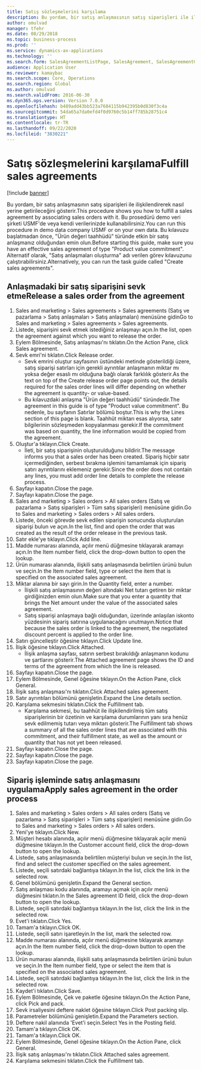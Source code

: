 ```yaml
---
title: Satış sözleşmelerini karşılama
description: Bu yordam, bir satış anlaşmasının satış siparişleri ile ilişkilendirerek nasıl yerine getirileceğini gösterir.
author: omulvad
manager: tfehr
ms.date: 08/29/2018
ms.topic: business-process
ms.prod: ''
ms.service: dynamics-ax-applications
ms.technology: ''
ms.search.form: SalesAgreementListPage, SalesAgreement, SalesAgreementGenerateReleaseOrder, SalesTableListPage, SalesTable, AgreementLine, SalesCreateOrder,  SalesEditLines, SalesAgreementHistory
audience: Application User
ms.reviewer: kamaybac
ms.search.scope: Core, Operations
ms.search.region: Global
ms.author: omulvad
ms.search.validFrom: 2016-06-30
ms.dyn365.ops.version: Version 7.0.0
ms.openlocfilehash: b489add43bb523a7684115b942395b0d830f3c4a
ms.sourcegitcommit: 54da65a7da0efd4f0d9760c5b14ff785b28751c4
ms.translationtype: HT
ms.contentlocale: tr-TR
ms.lasthandoff: 09/22/2020
ms.locfileid: "3830221"
---
```

# <a name="fulfill-sales-agreements"></a><span data-ttu-id="11d74-103">Satış sözleşmelerini karşılama</span><span class="sxs-lookup"><span data-stu-id="11d74-103">Fulfill sales agreements</span></span>

[!include [banner](../../includes/banner.md)]

<span data-ttu-id="11d74-104">Bu yordam, bir satış anlaşmasının satış siparişleri ile ilişkilendirerek nasıl yerine getirileceğini gösterir.</span><span class="sxs-lookup"><span data-stu-id="11d74-104">This procedure shows you how to fulfill a sales agreement by associating sales orders with it.</span></span> <span data-ttu-id="11d74-105">Bu prosedürü demo veri şirketi USMF'de veya kendi verilerinizde kullanabilirsiniz.</span><span class="sxs-lookup"><span data-stu-id="11d74-105">You can run this procedure in demo data company USMF or on your own data.</span></span> <span data-ttu-id="11d74-106">Bu kılavuzu başlatmadan önce, "Ürün değeri taahhüdü" türünde etkin bir satış anlaşmanız olduğundan emin olun.</span><span class="sxs-lookup"><span data-stu-id="11d74-106">Before starting this guide, make sure you have an effective sales agreement of type "Product value commitment".</span></span> <span data-ttu-id="11d74-107">Alternatif olarak, "Satış anlaşmaları oluşturma" adı verilen görev kılavuzunu çalıştırabilirsiniz.</span><span class="sxs-lookup"><span data-stu-id="11d74-107">Alternatively, you can run the task guide called "Create sales agreements".</span></span>  




## <a name="release-a-sales-order-from-the-agreement"></a><span data-ttu-id="11d74-108">Anlaşmadaki bir satış siparişini sevk etme</span><span class="sxs-lookup"><span data-stu-id="11d74-108">Release a sales order from the agreement</span></span>
1. <span data-ttu-id="11d74-109">Sales and marketing > Sales agreements > Sales agreements (Satış ve pazarlama > Satış anlaşmaları > Satış anlaşmaları) menüsüne gidin</span><span class="sxs-lookup"><span data-stu-id="11d74-109">Go to Sales and marketing > Sales agreements > Sales agreements.</span></span>
2. <span data-ttu-id="11d74-110">Listede, siparişini sevk etmek istediğiniz anlaşmayı açın.</span><span class="sxs-lookup"><span data-stu-id="11d74-110">In the list, open the agreement against which you want to release the order.</span></span>
3. <span data-ttu-id="11d74-111">Eylem Bölmesinde, Satış anlaşması'nı tıklatın.</span><span class="sxs-lookup"><span data-stu-id="11d74-111">On the Action Pane, click Sales agreement.</span></span>
4. <span data-ttu-id="11d74-112">Sevk emri'ni tıklatın.</span><span class="sxs-lookup"><span data-stu-id="11d74-112">Click Release order.</span></span>
    * <span data-ttu-id="11d74-113">Sevk emrini oluştur sayfasının üstündeki metinde gösterildiği üzere, satış siparişi satırları için gerekli ayrıntılar anlaşmanın miktar mı yoksa değer esaslı mı olduğuna bağlı olarak farklılık gösterir.</span><span class="sxs-lookup"><span data-stu-id="11d74-113">As the text on top of the  Create release order page points out, the details required for the sales order lines will differ depending on whether the agreement is quantity- or value-based.</span></span>  
    * <span data-ttu-id="11d74-114">Bu kılavuzdaki anlaşma "Ürün değeri taahhüdü" türündedir.</span><span class="sxs-lookup"><span data-stu-id="11d74-114">The agreement in this guide is of type "Product value commitment".</span></span> <span data-ttu-id="11d74-115">Bu nedenle, bu sayfanın Satırlar bölümü boştur.</span><span class="sxs-lookup"><span data-stu-id="11d74-115">This is why the Lines section of this page is blank.</span></span> <span data-ttu-id="11d74-116">Taahhüt miktarı esas alıyorsa, satır bilgilerinin sözleşmeden kopyalanması gerekir.</span><span class="sxs-lookup"><span data-stu-id="11d74-116">If the commitment was based on quantity, the line information would be copied from the agreement.</span></span>  
5. <span data-ttu-id="11d74-117">Oluştur'a tıklayın.</span><span class="sxs-lookup"><span data-stu-id="11d74-117">Click Create.</span></span>
    * <span data-ttu-id="11d74-118">İleti, bir satış siparişinin oluşturulduğunu bildirir.</span><span class="sxs-lookup"><span data-stu-id="11d74-118">The message informs you that a sales order has been created.</span></span> <span data-ttu-id="11d74-119">Sipariş hiçbir satır içermediğinden, serbest bırakma işlemini tamamlamak için sipariş satırı ayrıntılarını eklemeniz gerekir.</span><span class="sxs-lookup"><span data-stu-id="11d74-119">Since the order does not contain any lines, you must add order line details to complete the release process.</span></span>   
6. <span data-ttu-id="11d74-120">Sayfayı kapatın.</span><span class="sxs-lookup"><span data-stu-id="11d74-120">Close the page.</span></span>
7. <span data-ttu-id="11d74-121">Sayfayı kapatın.</span><span class="sxs-lookup"><span data-stu-id="11d74-121">Close the page.</span></span>
8. <span data-ttu-id="11d74-122">Sales and marketing > Sales orders > All sales orders (Satış ve pazarlama > Satış siparişleri > Tüm satış siparişleri) menüsüne gidin.</span><span class="sxs-lookup"><span data-stu-id="11d74-122">Go to Sales and marketing > Sales orders > All sales orders.</span></span>
9. <span data-ttu-id="11d74-123">Listede, önceki görevde sevk edilen siparişin sonucunda oluşturulan siparişi bulun ve açın.</span><span class="sxs-lookup"><span data-stu-id="11d74-123">In the list, find and open the order that was created as the result of the order release in the previous task.</span></span>
10. <span data-ttu-id="11d74-124">Satır ekle'ye tıklayın.</span><span class="sxs-lookup"><span data-stu-id="11d74-124">Click Add line.</span></span>
11. <span data-ttu-id="11d74-125">Madde numarası alanında, açılır menü düğmesine tıklayarak aramayı açın.</span><span class="sxs-lookup"><span data-stu-id="11d74-125">In the Item number field, click the drop-down button to open the lookup.</span></span>
12. <span data-ttu-id="11d74-126">Ürün numarası alanında, ilişkili satış anlaşmasında belirtilen ürünü bulun ve seçin.</span><span class="sxs-lookup"><span data-stu-id="11d74-126">In the Item number field, type or select the item that is specified on the associated sales agreement.</span></span>
13. <span data-ttu-id="11d74-127">Miktar alanına bir sayı girin.</span><span class="sxs-lookup"><span data-stu-id="11d74-127">In the Quantity field, enter a number.</span></span>
    * <span data-ttu-id="11d74-128">İlişkili satış anlaşmasının değeri altındaki Net tutarı getiren bir miktar girdiğinizden emin olun.</span><span class="sxs-lookup"><span data-stu-id="11d74-128">Make sure that you enter a quantity that brings the Net amount under the value of the associated sales agreement.</span></span>  
    * <span data-ttu-id="11d74-129">Satış siparişi anlaşmaya bağlı olduğundan, üzerinde anlaşılan iskonto yüzdesinin sipariş satırına uygulanacağını unutmayın.</span><span class="sxs-lookup"><span data-stu-id="11d74-129">Notice that because the sales order is linked to the agreement, the negotiated discount percent is applied to the order line.</span></span>  
14. <span data-ttu-id="11d74-130">Satırı güncelleştir öğesine tıklayın.</span><span class="sxs-lookup"><span data-stu-id="11d74-130">Click Update line.</span></span>
15. <span data-ttu-id="11d74-131">İlişik öğesine tıklayın.</span><span class="sxs-lookup"><span data-stu-id="11d74-131">Click Attached.</span></span>
    * <span data-ttu-id="11d74-132">İlişik anlaşma sayfası, satırın serbest bırakıldığı anlaşmanın kodunu ve şartlarını gösterir.</span><span class="sxs-lookup"><span data-stu-id="11d74-132">The Attached agreement page shows the ID and terms of the agreement from which the line is released.</span></span>  
16. <span data-ttu-id="11d74-133">Sayfayı kapatın.</span><span class="sxs-lookup"><span data-stu-id="11d74-133">Close the page.</span></span>
17. <span data-ttu-id="11d74-134">Eylem Bölmesinde, Genel öğesine tıklayın.</span><span class="sxs-lookup"><span data-stu-id="11d74-134">On the Action Pane, click General.</span></span>
18. <span data-ttu-id="11d74-135">İlişik satış anlaşması'nı tıklatın.</span><span class="sxs-lookup"><span data-stu-id="11d74-135">Click Attached sales agreement.</span></span>
19. <span data-ttu-id="11d74-136">Satır ayrıntıları bölümünü genişletin.</span><span class="sxs-lookup"><span data-stu-id="11d74-136">Expand the Line details section.</span></span>
20. <span data-ttu-id="11d74-137">Karşılama sekmesini tıklatın.</span><span class="sxs-lookup"><span data-stu-id="11d74-137">Click the Fulfillment tab.</span></span>
    * <span data-ttu-id="11d74-138">Karşılama sekmesi, bu taahhüt ile ilişkilendirilmiş tüm satış siparişlerinin bir özetinin ve karşılama durumlarının yanı sıra henüz sevk edilmemiş tutarı veya miktarı gösterir.</span><span class="sxs-lookup"><span data-stu-id="11d74-138">The Fulfillment tab shows a summary of all the sales order lines that are associated with this commitment, and their fulfillment state, as well as the amount or quantity that has not yet been released.</span></span>   
21. <span data-ttu-id="11d74-139">Sayfayı kapatın.</span><span class="sxs-lookup"><span data-stu-id="11d74-139">Close the page.</span></span>
22. <span data-ttu-id="11d74-140">Sayfayı kapatın.</span><span class="sxs-lookup"><span data-stu-id="11d74-140">Close the page.</span></span>
23. <span data-ttu-id="11d74-141">Sayfayı kapatın.</span><span class="sxs-lookup"><span data-stu-id="11d74-141">Close the page.</span></span>

## <a name="apply-sales-agreement-in-the-order-process"></a><span data-ttu-id="11d74-142">Sipariş işleminde satış anlaşmasını uygulama</span><span class="sxs-lookup"><span data-stu-id="11d74-142">Apply sales agreement in the order process</span></span>
1. <span data-ttu-id="11d74-143">Sales and marketing > Sales orders > All sales orders (Satış ve pazarlama > Satış siparişleri > Tüm satış siparişleri) menüsüne gidin.</span><span class="sxs-lookup"><span data-stu-id="11d74-143">Go to Sales and marketing > Sales orders > All sales orders.</span></span>
2. <span data-ttu-id="11d74-144">Yeni'ye tıklayın.</span><span class="sxs-lookup"><span data-stu-id="11d74-144">Click New.</span></span>
3. <span data-ttu-id="11d74-145">Müşteri hesabı alanında, açılır menü düğmesine tıklayarak açılır menü düğmesine tıklayın.</span><span class="sxs-lookup"><span data-stu-id="11d74-145">In the Customer account field, click the drop-down button to open the lookup.</span></span>
4. <span data-ttu-id="11d74-146">Listede, satış anlaşmasında belirtilen müşteriyi bulun ve seçin.</span><span class="sxs-lookup"><span data-stu-id="11d74-146">In the list, find and select the customer specified on the sales agreement.</span></span>
5. <span data-ttu-id="11d74-147">Listede, seçili satırdaki bağlantıya tıklayın.</span><span class="sxs-lookup"><span data-stu-id="11d74-147">In the list, click the link in the selected row.</span></span>
6. <span data-ttu-id="11d74-148">Genel bölümünü genişletin.</span><span class="sxs-lookup"><span data-stu-id="11d74-148">Expand the General section.</span></span>
7. <span data-ttu-id="11d74-149">Satış anlaşması kodu alanında, aramayı açmak için açılır menü düğmesini tıklatın.</span><span class="sxs-lookup"><span data-stu-id="11d74-149">In the Sales agreement ID field, click the drop-down button to open the lookup.</span></span>
8. <span data-ttu-id="11d74-150">Listede, seçili satırdaki bağlantıya tıklayın.</span><span class="sxs-lookup"><span data-stu-id="11d74-150">In the list, click the link in the selected row.</span></span>
9. <span data-ttu-id="11d74-151">Evet'i tıklatın.</span><span class="sxs-lookup"><span data-stu-id="11d74-151">Click Yes.</span></span>
10. <span data-ttu-id="11d74-152">Tamam'a tıklayın.</span><span class="sxs-lookup"><span data-stu-id="11d74-152">Click OK.</span></span>
11. <span data-ttu-id="11d74-153">Listede, seçili satırı işaretleyin.</span><span class="sxs-lookup"><span data-stu-id="11d74-153">In the list, mark the selected row.</span></span>
12. <span data-ttu-id="11d74-154">Madde numarası alanında, açılır menü düğmesine tıklayarak aramayı açın.</span><span class="sxs-lookup"><span data-stu-id="11d74-154">In the Item number field, click the drop-down button to open the lookup.</span></span>
13. <span data-ttu-id="11d74-155">Ürün numarası alanında, ilişkili satış anlaşmasında belirtilen ürünü bulun ve seçin.</span><span class="sxs-lookup"><span data-stu-id="11d74-155">In the Item number field, type or select the item that is specified on the associated sales agreement.</span></span>
14. <span data-ttu-id="11d74-156">Listede, seçili satırdaki bağlantıya tıklayın.</span><span class="sxs-lookup"><span data-stu-id="11d74-156">In the list, click the link in the selected row.</span></span>
15. <span data-ttu-id="11d74-157">Kaydet'i tıklatın.</span><span class="sxs-lookup"><span data-stu-id="11d74-157">Click Save.</span></span>
16. <span data-ttu-id="11d74-158">Eylem Bölmesinde, Çek ve paketle öğesine tıklayın.</span><span class="sxs-lookup"><span data-stu-id="11d74-158">On the Action Pane, click Pick and pack.</span></span>
17. <span data-ttu-id="11d74-159">Sevk irsaliyesini deftere naklet öğesine tıklayın.</span><span class="sxs-lookup"><span data-stu-id="11d74-159">Click Post packing slip.</span></span>
18. <span data-ttu-id="11d74-160">Parametreler bölümünü genişletin.</span><span class="sxs-lookup"><span data-stu-id="11d74-160">Expand the Parameters section.</span></span>
19. <span data-ttu-id="11d74-161">Deftere nakil alanında 'Evet'i seçin.</span><span class="sxs-lookup"><span data-stu-id="11d74-161">Select Yes in the Posting field.</span></span>
20. <span data-ttu-id="11d74-162">Tamam'a tıklayın.</span><span class="sxs-lookup"><span data-stu-id="11d74-162">Click OK.</span></span>
21. <span data-ttu-id="11d74-163">Tamam'a tıklayın.</span><span class="sxs-lookup"><span data-stu-id="11d74-163">Click OK.</span></span>
22. <span data-ttu-id="11d74-164">Eylem Bölmesinde, Genel öğesine tıklayın.</span><span class="sxs-lookup"><span data-stu-id="11d74-164">On the Action Pane, click General.</span></span>
23. <span data-ttu-id="11d74-165">İlişik satış anlaşması'nı tıklatın.</span><span class="sxs-lookup"><span data-stu-id="11d74-165">Click Attached sales agreement.</span></span>
24. <span data-ttu-id="11d74-166">Karşılama sekmesini tıklatın.</span><span class="sxs-lookup"><span data-stu-id="11d74-166">Click the Fulfillment tab.</span></span>

